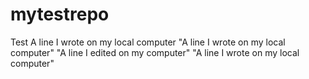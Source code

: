 # mytestrepo
Test
A line I wrote on my local computer
"A line I wrote on my local computer" 
"A line I edited on my computer" 
"A line I wrote on my local computer" 

